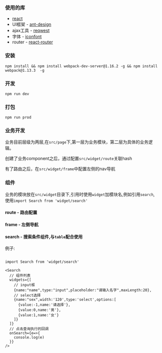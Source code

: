 ### 使用的库

- [react](https://facebook.github.io/react/)
- UI框架 - [ant-design](https://ant.design/)
- ajax工具 - [reqwest](https://github.com/ded/reqwest)
- 字体 - [iconfont](http://www.iconfont.cn/)
- router - [react-router](https://github.com/ReactTraining/react-router)

### 安装

```
npm install && npm install webpack-dev-server@1.16.2 -g && npm install webpack@1.13.3  -g
```

### 开发

```
npm run dev
```

### 打包

```
npm run prod
```

### 业务开发 

业务目前层级为两层,在`src/page`下,第一层为业务模块，第二层为具体的业务逻辑。

创建了业务component之后，通过配置`src/widget/route`关联hash

有了路由之后，在`src/widget/frame`中配置左侧的nav导航

### 组件

业务的模块放在`src/widget`目录下,引用时使用`widget`加模块名,例如引用`search`,使用`import Search from 'widget/search'`

#### route - 路由配置

#### frame - 左侧导航

#### search - 搜索条件组件,与`table`配合使用

例子:

````

import Search from 'widget/search'

<Search
  // 组件列表
  widgets={[
    // input框
    {name:"name",type:"input",placeholder:"请输入名字",maxLength:20},
    // select选择
    {name:"sex",width:'120',type:'select',options:[
      {value:-1,name:'请选择'},
      {value:0,name:'男'},
      {value:1,name:'女'}
    ]}
  ]}
  // 点击查询执行的回调
  onSearch={e=>{
    console.log(e)
  }}
/>

````
